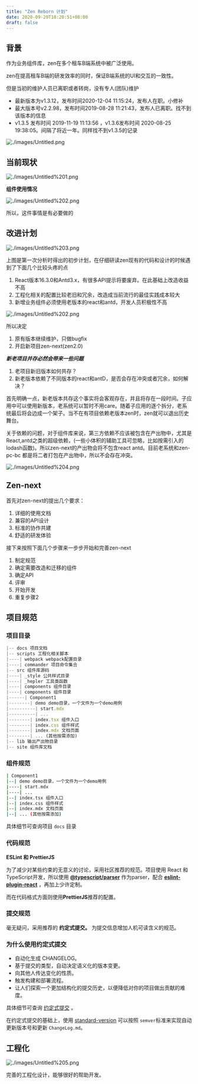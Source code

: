 ```yaml
---
title: "Zen Reborn 计划"
date: 2020-09-20T18:20:51+08:00
draft: false
---
```


## 背景

作为业务组件库，zen在多个租车B端系统中被广泛使用。

zen在提高租车B端的研发效率的同时，保证B端系统的UI和交互的一致性。

但是当初的维护人员已离职或者转岗，没有专人(团队)维护

- 最新版本为v1.3.12，发布时间2020-12-04 11:15:24，发布人在职。小修补
- 最大版本号v2.2.98，发布时间2019-08-28 11:21:43，发布人已离职。找不到该版本的信息
- v1.3.5 发布时间 2019-11-19 11:13:56 ，v1.3.6发布时间 2020-08-25 19:38:05。间隔了将近一年。同样找不到v1.3.5的记录

![./images/Untitled.png](./images/Untitled.png)

## 当前现状

![./images/Untitled%201.png](./images/Untitled%201.png)

**组件使用情况**

![./images/Untitled%202.png](./images/Untitled%202.png)

所以，这件事情是有必要做的

## 改进计划

![./images/Untitled%203.png](./images/Untitled%203.png)

上图是第一次分析时得出的初步计划，在仔细研读zen现有的代码和设计的时候遇到了下面几个比较头疼的点

1. React版本16.3.0和Antd3.x，有很多API提示将要废弃。在此基础上改造收益不高
2. 工程化相关的配置比较老旧和冗余，改造成当前流行的最佳实践成本较大
3. 新增业务组件必须使用老版本的react和antd，开发人员积极性不高

![./images/Untitled%202.png](./images/Untitled%202.png)

所以决定

1. 原有版本继续维护，只做bugfix
2. 开启新项目zen-next(zen2.0)

***新老项目并存必然会带来一些问题***

1. 老项目新旧版本如何共存？
2. 新老版本依赖了不同版本的react和antD，是否会存在冲突或者冗余，如何解决？

首先明确一点，新老版本共存这个事实将会客观存在，并且将存在一段时间。子应用中可以使用新版本，老系统可以暂时不用care。随着子应用的逐个拆分，老系统最后将会边成一个架子。当不在有项目依赖老版本zen时，zen就可以退出历史舞台。

关于依赖的问题，对于组件库来说，第三方依赖不应该被包含在产出物中，尤其是React,antd之类的超级依赖，(一些小体积的辅助工具可忽略，比如按需引入的lodash函数)。所以zen-next的产出物会将不包含react antd。目前老系统和zen-pc-bc 都是将二者打包在产出物中，所以不会存在冲突。

![./images/Untitled%204.png](./images/Untitled%204.png)

## Zen-next

首先对zen-next的提出几个要求：

1. 详细的使用文档
2. 兼容的API设计
3. 标准的协作共建
4. 舒适的研发体验

接下来按照下面几个步骤来一步步开始和完善zen-next

1. 制定规范
2. 确定需要改造和迁移的组件
3. 确定API
4. 评审
5. 开始开发
6. 重复步骤2

## 项目规范

### 项目目录

```jsx
|-- docs 项目文档
|-- scripts 工程化相关脚本
|----| webpack webpack配置目录
|----| commander 项目命令集合
|-- src 组件库源码
|----| _style 公共样式目录
|----| _hepler 工具类函数
|----| components 组件目录
|----| components 组件目录
|------| Component1 
|--------| demo demo目录，一个文件为一个demo用例
|----------| start.mdx
|----------| ...
|--------| index.tsx 组件入口
|--------| index.css 组件样式
|--------| index.mdx 文档页面
|--------| ... (其他按需添加)
|-- lib 输出产出物目录
|-- site 组件库文档
```

### 组件规范

```bash
| Component1 
|--| demo demo目录，一个文件为一个demo用例
|----| start.mdx
|----| ...
|--| index.tsx 组件入口
|--| index.css 组件样式
|--| index.mdx 文档页面
|--| ... (其他按需添加)
```

具体细节可查询项目 `docs` 目录

### 代码规范

**ESLint 和 PrettierJS**

为了减少对某些约束的无意义的讨论，采用社区推荐的规范。项目使用 React 和 TypeScript开发，所以使用 **[@typescript/parser](https://www.npmjs.com/package/@typescript-eslint/parser)** 作为parser，配合 **[eslint-plugin-react](https://www.npmjs.com/package/@typescript-eslint/parser)** ，再加上少许定制。

而在代码格式方面则使用**PrettierJS**推荐的配置。

### 提交规范

毫无疑问，采用推荐的 **约定式提交。** 为提交信息增加人机可读含义的规范。

### 为什么使用约定式提交

- 自动化生成 CHANGELOG。
- 基于提交的类型，自动决定语义化的版本变更。
- 向其他人传达变化的性质。
- 触发构建和部署流程。
- 让人们探索一个更加结构化的提交历史，以便降低对你的项目做出贡献的难度。

具体细节可查询 [约定式提交](https://www.conventionalcommits.org/zh-hans/v1.0.0-beta.4/) 。

在约定式提交的基础上，使用 [standard-version](https://github.com/conventional-changelog/standard-version) 可以按照 `semver`标准来实现自动更新版本号和更新 `ChangeLog.md`。

## 工程化

![./images/Untitled%205.png](./images/Untitled%205.png)

完善的工程化设计，能够很好的帮助开发。